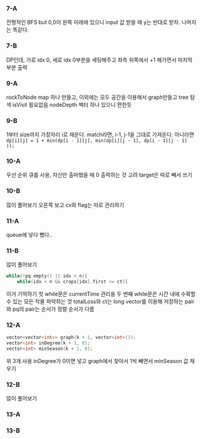 ### 7-A
전형적인 BFS
but 0,0이 왼쪽 아래에 있으니 input 값 받을 때 y는 반대로 받자. 나머지는 똑같다.
### 7-B
DP인데, 가로 idx 0, 세로 idx 0부분을 세팅해주고 좌측 위쪽에서 +1 해가면서 마지막 부분 출력
### 9-A
rockToNode map 하나 만들고, 이외에는 모두 공간을 이용해서 graph만들고 tree 탐색 isVisit 필요없음
nodeDepth 벡터 하나 있으니 편한듯
### 9-B
1부터 size까지 가장자리 i로 채운다.
match라면, i-1, j-1을 그대로 가져온다.
아니라면 `dp[i][j] = 1 + min(dp[i - 1][j], min(dp[i][j - 1], dp[i - 1][j - 1] ));`

### 10-A
우선 순위 큐를 사용, 자신만 출마했을 때 0 출력하는 것 고려
target은 따로 빼서 쓰기
### 10-B
많이 풀어보기
오른쪽 보고 cx와 flag는 따로 관리하기
### 11-A
queue에 넣다 뺐다..
### 11-B
많이 풀어보기
```cpp
while(!pq.empty() || idx < n){
	while(idx < n && crops[idx].first <= ct){
```
이거 기억하기 첫 while문은 currentTime 관리용 두 번째 while문은 시간 내에 수확할 수 있는 모든 작물 파악하는 것
totalLoss와 ct는 long
vector를 이용해 저장하는 pair와 pq의 pair는 순서가 정렬 순서가 다름
### 12-A
```cpp
vector<vector<int>> graph(k + 1, vector<int>());
vector<int> inDegree(k + 1, 0);
vector<int> minSeason(k + 1, 0);
```
위 3개 사용 inDegree가 0이면 넣고 graph에서 찾아서 1씩 빼면서 minSeason 값 채우기
### 12-B
많이 풀어보기

### 13-A

### 13-B